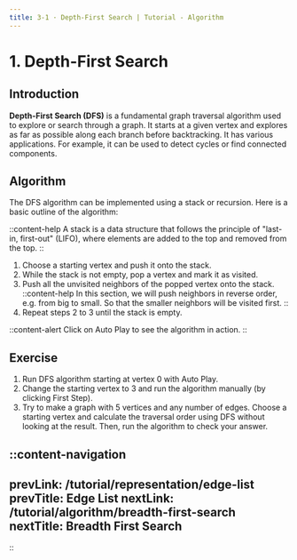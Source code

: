 ```yaml
---
title: 3-1 · Depth-First Search | Tutorial - Algorithm
---
```


# 1. Depth-First Search

## Introduction

**Depth-First Search (DFS)** is a fundamental graph traversal algorithm used to explore or search through a graph. It starts at a given vertex and explores as far as possible along each branch before backtracking. It has various applications. For example, it can be used to detect cycles or find connected components.

## Algorithm

The DFS algorithm can be implemented using a stack or recursion. Here is a basic outline of the algorithm:

::content-help
A stack is a data structure that follows the principle of "last-in, first-out" (LIFO), where elements are added to the top and removed from the top.
::

1. Choose a starting vertex and push it onto the stack.
2. While the stack is not empty, pop a vertex and mark it as visited.
3. Push all the unvisited neighbors of the popped vertex onto the stack.
  ::content-help
  In this section, we will push neighbors in reverse order, e.g. from big to small. So that the smaller neighbors will be visited first.
  ::
4. Repeat steps 2 to 3 until the stack is empty.

::content-alert
Click on Auto Play to see the algorithm in action.
::

## Exercise
1. Run DFS algorithm starting at vertex 0 with Auto Play.
2. Change the starting vertex to 3 and run the algorithm manually (by clicking First Step).
3. Try to make a graph with 5 vertices and any number of edges. Choose a starting vertex and calculate the traversal order using DFS without looking at the result. Then, run the algorithm to check your answer.

::content-navigation
---
prevLink: /tutorial/representation/edge-list
prevTitle: Edge List
nextLink: /tutorial/algorithm/breadth-first-search
nextTitle: Breadth First Search
---
::
